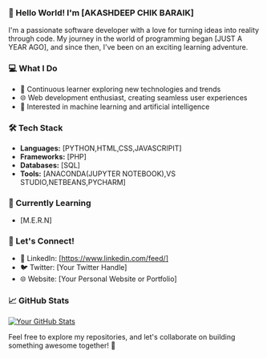 ### 👋 Hello World! I'm [AKASHDEEP CHIK BARAIK]

I'm a passionate software developer with a love for turning ideas into reality through code. My journey in the world of programming began [JUST A YEAR AGO], and since then, I've been on an exciting learning adventure.

### 💻 What I Do

- 🚀 Continuous learner exploring new technologies and trends
- 🌐 Web development enthusiast, creating seamless user experiences
- 🤖 Interested in machine learning and artificial intelligence

### 🛠️ Tech Stack

- **Languages:** [PYTHON,HTML,CSS,JAVASCRIPIT]
- **Frameworks:** [PHP]
- **Databases:** [SQL]
- **Tools:** [ANACONDA(JUPYTER NOTEBOOK),VS STUDIO,NETBEANS,PYCHARM]

### 🌱 Currently Learning

- [M.E.R.N]

### 🤝 Let's Connect!

- 💼 LinkedIn: [https://www.linkedin.com/feed/]
- 🐦 Twitter: [Your Twitter Handle]
- 🌐 Website: [Your Personal Website or Portfolio]

### 📈 GitHub Stats

[![Your GitHub Stats](https://github-readme-stats.vercel.app/api?username=YourGitHubUsername&show_icons=true&theme=radical)](https://github.com/YourGitHubUsername)

Feel free to explore my repositories, and let's collaborate on building something awesome together! 🚀
